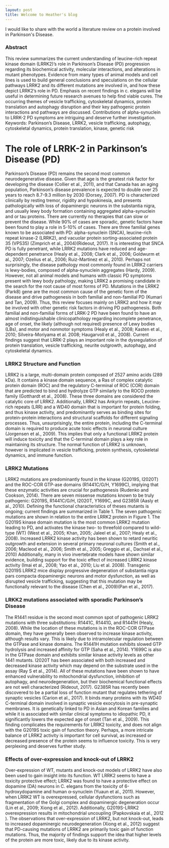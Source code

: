 ```yaml
---
layout: post
title: Welcome to Heather's blog
---
```


I would like to share with the world a literature review on a protein involved in Parkinson's Disease. 
### Abstract
This review summarizes the current understanding of leucine-rich repeat kinase domain (LRRK2)’s role in Parkinson’s Disease (PD) progression regarding its biochemical activity, molecular interactions, and alterations in mutant phenotypes. Evidence from many types of animal models and cell lines is used to build general conclusions and speculations on the cellular pathways LRRK2 and its different mutations are involved in, and how these depict LRRK2’s role in PD. Emphasis on recent findings in c. elegans will be useful in determining future research avenues to help find viable cures. The occurring themes of vesicle trafficking, cytoskeletal dynamics, protein translation and autophagy disruption and their key pathogenic protein interactions and pathways are discussed. Contributions of alpha-synuclein to LRRK-2 PD symptoms are intriguing and deserve further investigation.  
Keywords: Parkinson’s Disease, LRRK2, vesicle trafficking, autophagy, cytoskeletal dynamics, protein translation, kinase, genetic risk










# The role of LRRK-2 in Parkinson’s Disease (PD)
Parkinson’s Disease (PD) remains the second most common neurodegenerative disease. Given that age is the greatest risk factor for developing the disease (Collier et al., 2011), and that Canada has an aging population, Parkinson’s disease prevalence is expected to double over 25 years to reach 8.7-9.3 million by 2030 (Dorsey, 2007). PD is characterized clinically by resting tremor, rigidity and hypokinesia, and presents pathologically with loss of dopaminergic neurons in the substantia nigra, and usually lewy body formation containing aggregated alpha-synuclein and or tau proteins. There are currently no therapies that can slow or prevent the disease. While 90% of cases are sporadic, genetic factors have been found to play a role in 5-10% of cases. There are three familial genes known to be associated with PD: alpha-synuclein (SNCA), leucine-rich repeat kinase-2 (LRRK2), and vacuolar protein sorting-associated protein 35 (VPS35) (Zimprich et al., 2004)(Rideout, 2017). It is interesting that SNCA PD is fully penetrant, while LRRK2 mutations have reduced and age-dependent penetrance (Healy et al., 2008; Clark et al., 2006; Goldwurm et al., 2007; Ozelius et al., 2006; Ruiz-Martinez et al., 2010).  Perhaps not surprisingly, the disease pathology most commonly found in LRRK2 carriers is lewy-bodies, composed of alpha-synuclein aggregates (Hardy, 2009). However, not all animal models and humans with classic PD symptoms present with lewy body pathology, making LRRK2 a promising candidate in the search for the root cause of most forms of PD. 
Mutations in the LRRK2 (Park8) gene are the most common cause of the genetic form of the disease and drive pathogenesis in both familial and non-familial PD (Kumari and Tan, 2009). Thus, this review focuses mainly on LRRK2 and how it may be involved with other genetic risk factors in driving PD pathogenesis. Both familial and non-familial forms of LRRK-2 PD have been found to have an almost indistinguishable clinicopathology regarding incomplete penetrance, age of onset, the likely (although not required) presence of Lewy bodies (LBs), and motor and nonmotor symptoms (Healy et al., 2008; Kasten et al., 2010; Silveira-Moriyama et al. 2008; Haugarvoll et al., 2008). Current findings suggest that LRRK-2 plays an important role in the dysregulation of protein translation, vesicle trafficking, neurite outgrowth, autophagy, and cytoskeletal dynamics. 
### LRRK2 Structure and Function
LRRK2 is a large, multi-domain protein composed of 2527 amino acids (289 kDa). It contains a kinase domain sequence, a Ras of complex catalytic protein domain (ROC) and the regulatory C-terminal of ROC (COR) domain that are predicted to bind and hydrolyze GTP similarly to the ROCO protein family (Gotthardt et al., 2008). These three domains are considered the catalytic core of LRRK2. Additionally, LRRK2 has Ankyrin repeats, Leucine-rich repeats (LRR) and a WD40 domain that is important for protein folding, and thus kinase activity, and predominantly serves as binding sites for protein-protein interactions and structural scaffolds for different signaling processes. Thus, unsurprisingly, the entire protein, including the C-terminal domain is required to produce acute toxic effects in neuronal culture (Jorgensen et al., 2009). This implies that only a functional LRRK2 protein will induce toxicity and that the C-terminal domain plays a key role in maintaining its structure. The normal function of LRRK2 is unknown, however is implicated in vesicle trafficking, protein synthesis, cytoskeletal dynamics, and immune function.
### LRRK2 Mutations
LRRK2 mutations are predominantly found in the kinase (G2019S, I2020T) and the ROC-COR GTP-ase domains (R1441C/G/H, Y1699C), implying that these enzymatic activities are crucial for pathogenesis (Rudenko and Cookson, 2014). There are seven missense mutations known to be truly pathogenic: G2019S, R1441C/G/H, I2020T, Y1699C, and G2385R (Aasly et al., 2010). Defining the functional characteristics of theses mutants is ongoing; current findings are summarized in Table 1. The seven pathogenic mutations are shown in relation to the entire LRRK2 protein in Figure 1.
The G2019S kinase domain mutation is the most common LRRK2 mutation leading to PD, and activates the kinase two- to threefold compared to wild-type (WT) (West et al., 2005; Khan, 2005; Jaleel et al., 2007; Healy et al., 2008). Increased LRRK2 kinase activity has been shown to retard neuritic outgrowth and extension in several primary neuronal cultures (Smith et al., 2006; Macleod et al., 2006; Smith et al., 2005; Greggio et al., Dachsel et al., 2010) Additionally, many in vivo invertebrate models have shown similar evidence, building support for the toxic effect of increased LRRK2 kinase activity (Imai et al., 2008; Yao et al., 2010; Liu et al. 2008). Transgenic G2019S LRRK2 mice display progressive degeneration of substantia nigra pars compacta dopaminergic neurons and motor dysfunction, as well as disrupted vesicle trafficking, suggesting that this mutation may be functionally relevant to the disease (Chen et al., 2009)(Pan et al., 2017). 
### LRKK2 mutations associated with sporadic Parkinson’s Disease 
The R1441 residue is the second most common spot of pathogenic LRRK2 mutations with three substitutions: R1441C, R1441G, and R1441H (Healy, 2008). While the location of these mutations is in the ROC-COR GTPase domain, they have generally been observed to increase kinase activity, although results vary. This is likely due to intramolecular regulation between the GTPase and kinase domains. The R1441H mutation exhibits slowed GTP hydrolysis and increased affinity for GTP (Saha et al., 2014).
Y1699C is also in the GTPase domain and exhibits similar kinase activity levels as other 1441 mutants. I2020T has been associated with both increased and decreased kinase activity which may depend on the substrate used in the assay (Ray S et al., 2014). All of these mutations have been shown to have enhanced vulnerability to mitochondrial dysfunction, inhibition of autophagy, and neurodegeneration, but their biochemical functional effects are not well characterized (Rideout, 2017). 
G2385R has recently been discovered to be a partial loss of function mutant that regulates tethering of synaptic vesicles (Carion et al., 2017). It binds many proteins with its WD40 C-terminal domain involved in synaptic vesicle exocytosis in pre-synaptic membranes. It is genetically linked to PD in Asian and Korean families and while it is associated with similar clinical symptoms to idiopathic PD, it significantly lowers the expected age of onset (Tan et al., 2009). This finding complicates the requirements for LRRK2 toxicity, and does not align with the G2019S toxic gain of function theory. Perhaps, a more intricate balance of LRRK2 activity is important for cell survival, as increased or decreased presence of the protein seems to influence toxicity. This is very perplexing and deserves further study.
### Effects of over-expression and knock-out of LRRK2
Over-expression of WT, mutants and knock-out models of LRRK2 have also been used to gain insight into its function. WT LRRK2 seems to have a toxicity protective effect; LRRK2 was found to have a protective effect on dopamine (DA) neurons in C. elegans from the toxicity of 6-hydroxydopamine and human α-synuclein (Yuaun et al., 2011). However, when LRRK2 WT is overexpressed, cellular dysfunctions such as fragmentation of the Golgi complex and dopaminergic degeneration occur (Lin et al., 2009; Xiong et al., 2012). Additionally, G2019S-LRRK2 overexpression results in mitochondrial uncoupling (Papkovskaia et al., 2012 ). The observations that over-expression of LRRK2, but not knock-out, leads to increased dopaminergic neurodegeneration (Xiong et al., 2012) suggest that PD-causing mutations of LRRK2 are primarily toxic gain of function mutations. Thus, the majority of findings support the idea that higher levels of the protein are more toxic, likely due to its kinase activity. 
